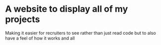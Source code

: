 # A website to display all of my projects
Making it easier for recruiters to see rather than just read code but to also have a feel of how it works and all
